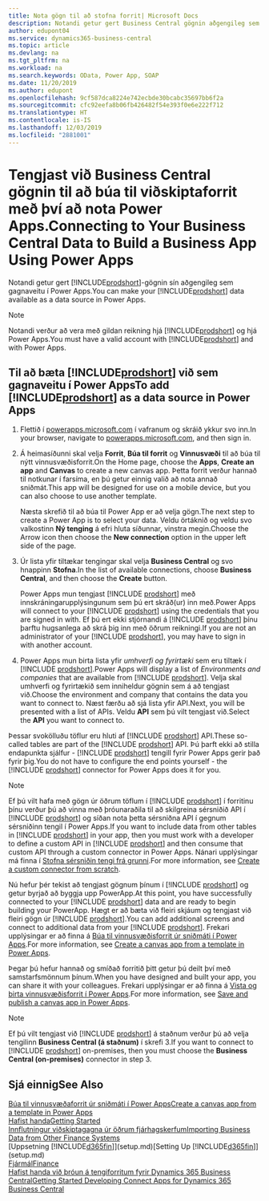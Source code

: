 ```yaml
---
title: Nota gögn til að stofna forrit| Microsoft Docs
description: Notandi getur gert Business Central gögnin aðgengileg sem gagnaveitu og tiltekið OData vefslóð úr vefþjónustunni til að búa til viðskiptaforrit með því að nota Power Apps.
author: edupont04
ms.service: dynamics365-business-central
ms.topic: article
ms.devlang: na
ms.tgt_pltfrm: na
ms.workload: na
ms.search.keywords: OData, Power App, SOAP
ms.date: 11/20/2019
ms.author: edupont
ms.openlocfilehash: 9cf587dca8224e742ecbde30bcabc35697bb6f2a
ms.sourcegitcommit: cfc92eefa8b06fb426482f54e393f0e6e222f712
ms.translationtype: HT
ms.contentlocale: is-IS
ms.lasthandoff: 12/03/2019
ms.locfileid: "2881001"
---
```

# <a name="connecting-to-your-business-central-data-to-build-a-business-app-using-power-apps"></a><span data-ttu-id="2ae38-103">Tengjast við Business Central gögnin til að búa til viðskiptaforrit með því að nota Power Apps.</span><span class="sxs-lookup"><span data-stu-id="2ae38-103">Connecting to Your Business Central Data to Build a Business App Using Power Apps</span></span>

<span data-ttu-id="2ae38-104">Notandi getur gert [!INCLUDE[prodshort](includes/prodshort.md)]-gögnin sín aðgengileg sem gagnaveitu í Power Apps.</span><span class="sxs-lookup"><span data-stu-id="2ae38-104">You can make your [!INCLUDE[prodshort](includes/prodshort.md)] data available as a data source in Power Apps.</span></span>  

> [!NOTE]  
> <span data-ttu-id="2ae38-105">Notandi verður að vera með gildan reikning hjá [!INCLUDE[prodshort](includes/prodshort.md)] og hjá Power Apps.</span><span class="sxs-lookup"><span data-stu-id="2ae38-105">You must have a valid account with [!INCLUDE[prodshort](includes/prodshort.md)] and with Power Apps.</span></span>  

## <a name="to-add-includeprodshortincludesprodshortmd-as-a-data-source-in-power-apps"></a><span data-ttu-id="2ae38-106">Til að bæta [!INCLUDE[prodshort](includes/prodshort.md)] við sem gagnaveitu í Power Apps</span><span class="sxs-lookup"><span data-stu-id="2ae38-106">To add [!INCLUDE[prodshort](includes/prodshort.md)] as a data source in Power Apps</span></span>

1. <span data-ttu-id="2ae38-107">Flettið í [powerapps.microsoft.com](https://powerapps.microsoft.com/) í vafranum og skráið ykkur svo inn.</span><span class="sxs-lookup"><span data-stu-id="2ae38-107">In your browser, navigate to [powerapps.microsoft.com](https://powerapps.microsoft.com/), and then sign in.</span></span>
2. <span data-ttu-id="2ae38-108">Á heimasíðunni skal velja **Forrit**, **Búa til forrit** og **Vinnusvæði** til að búa til nýtt vinnusvæðisforrit.</span><span class="sxs-lookup"><span data-stu-id="2ae38-108">On the Home page, choose the **Apps**, **Create an app** and **Canvas** to create a new canvas app.</span></span> <span data-ttu-id="2ae38-109">Þetta forrit verður hannað til notkunar í farsíma, en þú getur einnig valið að nota annað sniðmát.</span><span class="sxs-lookup"><span data-stu-id="2ae38-109">This app will be designed for use on a mobile device, but you can also choose to use another template.</span></span>

    <span data-ttu-id="2ae38-110">Næsta skrefið til að búa til Power App er að velja gögn.</span><span class="sxs-lookup"><span data-stu-id="2ae38-110">The next step to create a Power App is to select your data.</span></span> <span data-ttu-id="2ae38-111">Veldu örtáknið og veldu svo valkostinn **Ný tenging** á efri hluta síðunnar, vinstra megin.</span><span class="sxs-lookup"><span data-stu-id="2ae38-111">Choose the Arrow icon then choose the **New connection** option in the upper left side of the page.</span></span>
3. <span data-ttu-id="2ae38-112">Úr lista yfir tiltækar tengingar skal velja **Business Central** og svo hnappinn **Stofna**.</span><span class="sxs-lookup"><span data-stu-id="2ae38-112">In the list of available connections, choose **Business Central**, and then choose the **Create** button.</span></span>

    <span data-ttu-id="2ae38-113">Power Apps mun tengjast [!INCLUDE [prodshort](includes/prodshort.md)] með innskráningarupplýsingunum sem þú ert skráð(ur) inn með.</span><span class="sxs-lookup"><span data-stu-id="2ae38-113">Power Apps will connect to your [!INCLUDE [prodshort](includes/prodshort.md)] using the credentials that you are signed in with.</span></span> <span data-ttu-id="2ae38-114">Ef þú ert ekki stjórnandi á [!INCLUDE [prodshort](includes/prodshort.md)] þínu þarftu hugsanlega að skrá þig inn með öðrum reikningi.</span><span class="sxs-lookup"><span data-stu-id="2ae38-114">If you are not an administrator of your [!INCLUDE [prodshort](includes/prodshort.md)], you may have to sign in with another account.</span></span>  

4. <span data-ttu-id="2ae38-115">Power Apps mun birta lista yfir *umhverfi og fyrirtæki* sem eru tiltæk í [!INCLUDE [prodshort](includes/prodshort.md)].</span><span class="sxs-lookup"><span data-stu-id="2ae38-115">Power Apps will display a list of *Environments and companies* that are available from [!INCLUDE [prodshort](includes/prodshort.md)].</span></span> <span data-ttu-id="2ae38-116">Velja skal umhverfi og fyrirtækið sem inniheldur gögnin sem á að tengjast við.</span><span class="sxs-lookup"><span data-stu-id="2ae38-116">Choose the environment and company that contains the data you want to connect to.</span></span> <span data-ttu-id="2ae38-117">Næst færðu að sjá lista yfir API.</span><span class="sxs-lookup"><span data-stu-id="2ae38-117">Next, you will be presented with a list of APIs.</span></span> <span data-ttu-id="2ae38-118">Veldu **API** sem þú vilt tengjast við.</span><span class="sxs-lookup"><span data-stu-id="2ae38-118">Select the **API** you want to connect to.</span></span>

<span data-ttu-id="2ae38-119">Þessar svokölluðu töflur eru hluti af [!INCLUDE [prodshort](includes/prodshort.md)] API.</span><span class="sxs-lookup"><span data-stu-id="2ae38-119">These so-called tables are part of the [!INCLUDE [prodshort](includes/prodshort.md)] API.</span></span> <span data-ttu-id="2ae38-120">Þú þarft ekki að stilla endapunkta sjálfur - [!INCLUDE [prodshort](includes/prodshort.md)] tengill fyrir Power Apps gerir það fyrir þig.</span><span class="sxs-lookup"><span data-stu-id="2ae38-120">You do not have to configure the end points yourself - the [!INCLUDE [prodshort](includes/prodshort.md)] connector for Power Apps does it for you.</span></span>  

> [!NOTE]
> <span data-ttu-id="2ae38-121">Ef þú vilt hafa með gögn úr öðrum töflum í [!INCLUDE [prodshort](includes/prodshort.md)] í forritinu þínu verður þú að vinna með þróunaraðila til að skilgreina sérsniðið API í [!INCLUDE [prodshort](includes/prodshort.md)] og síðan nota þetta sérsniðna API í gegnum sérsniðinn tengil í Power Apps.</span><span class="sxs-lookup"><span data-stu-id="2ae38-121">If you want to include data from other tables in [!INCLUDE [prodshort](includes/prodshort.md)] in your app, then you must work with a developer to define a custom API in [!INCLUDE [prodshort](includes/prodshort.md)] and then consume that custom API through a custom connector in Power Apps.</span></span> <span data-ttu-id="2ae38-122">Nánari upplýsingar má finna í [Stofna sérsniðin tengi frá grunni](/connectors/custom-connectors/define-blank).</span><span class="sxs-lookup"><span data-stu-id="2ae38-122">For more information, see [Create a custom connector from scratch](/connectors/custom-connectors/define-blank).</span></span>  

<span data-ttu-id="2ae38-123">Nú hefur þér tekist að tengjast gögnum þínum í [!INCLUDE [prodshort](includes/prodshort.md)] og getur byrjað að byggja upp PowerApp.</span><span class="sxs-lookup"><span data-stu-id="2ae38-123">At this point, you have successfully connected to your [!INCLUDE [prodshort](includes/prodshort.md)] data and are ready to begin building your PowerApp.</span></span> <span data-ttu-id="2ae38-124">Hægt er að bæta við fleiri skjáum og tengjast við fleiri gögn úr [!INCLUDE [prodshort](includes/prodshort.md)].</span><span class="sxs-lookup"><span data-stu-id="2ae38-124">You can add additional screens and connect to additional data from your [!INCLUDE [prodshort](includes/prodshort.md)].</span></span> <span data-ttu-id="2ae38-125">Frekari upplýsingar er að finna á [Búa til vinnusvæðisforrit úr sniðmáti í Power Apps](/powerapps/maker/canvas-apps/get-started-test-drive).</span><span class="sxs-lookup"><span data-stu-id="2ae38-125">For more information, see [Create a canvas app from a template in Power Apps](/powerapps/maker/canvas-apps/get-started-test-drive).</span></span>  

<span data-ttu-id="2ae38-126">Þegar þú hefur hannað og smíðað forritið þitt getur þú deilt því með samstarfsmönnum þínum.</span><span class="sxs-lookup"><span data-stu-id="2ae38-126">When you have designed and built your app, you can share it with your colleagues.</span></span> <span data-ttu-id="2ae38-127">Frekari upplýsingar er að finna á [Vista og birta vinnusvæðisforrit í Power Apps](/powerapps/maker/canvas-apps/save-publish-app).</span><span class="sxs-lookup"><span data-stu-id="2ae38-127">For more information, see [Save and publish a canvas app in Power Apps](/powerapps/maker/canvas-apps/save-publish-app).</span></span>  

> [!NOTE]
> <span data-ttu-id="2ae38-128">Ef þú vilt tengjast við [!INCLUDE [prodshort](includes/prodshort.md)] á staðnum verður þú að velja tengilinn **Business Central (á staðnum)** í skrefi 3.</span><span class="sxs-lookup"><span data-stu-id="2ae38-128">If you want to connect to [!INCLUDE [prodshort](includes/prodshort.md)] on-premises, then you must choose the **Business Central (on-premises)** connector in step 3.</span></span>  

## <a name="see-also"></a><span data-ttu-id="2ae38-129">Sjá einnig</span><span class="sxs-lookup"><span data-stu-id="2ae38-129">See Also</span></span>

[<span data-ttu-id="2ae38-130">Búa til vinnusvæðaforrit úr sniðmáti í Power Apps</span><span class="sxs-lookup"><span data-stu-id="2ae38-130">Create a canvas app from a template in Power Apps</span></span>](/powerapps/maker/canvas-apps/get-started-test-drive)  
[<span data-ttu-id="2ae38-131">Hafist handa</span><span class="sxs-lookup"><span data-stu-id="2ae38-131">Getting Started</span></span>](product-get-started.md)  
[<span data-ttu-id="2ae38-132">Innflutningur viðskiptagagna úr öðrum fjárhagskerfum</span><span class="sxs-lookup"><span data-stu-id="2ae38-132">Importing Business Data from Other Finance Systems</span></span>](across-import-data-configuration-packages.md)  
<span data-ttu-id="2ae38-133">[Uppsetning [!INCLUDE[d365fin](includes/d365fin_md.md)]](setup.md)</span><span class="sxs-lookup"><span data-stu-id="2ae38-133">[Setting Up [!INCLUDE[d365fin](includes/d365fin_md.md)]](setup.md)</span></span>  
[<span data-ttu-id="2ae38-134">Fjármál</span><span class="sxs-lookup"><span data-stu-id="2ae38-134">Finance</span></span>](finance.md)  
[<span data-ttu-id="2ae38-135">Hafist handa við þróun á tengiforritum fyrir Dynamics 365 Business Central</span><span class="sxs-lookup"><span data-stu-id="2ae38-135">Getting Started Developing Connect Apps for Dynamics 365 Business Central</span></span>](/dynamics365/business-central/dev-itpro/developer/devenv-develop-connect-apps)  
